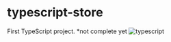 # typescript-store
First TypeScript project. *not complete yet
![typescript](https://github.com/nopicklesplz/typescript-store/assets/110065131/dda5e679-35a5-403b-8d39-dd7678d5821c)
